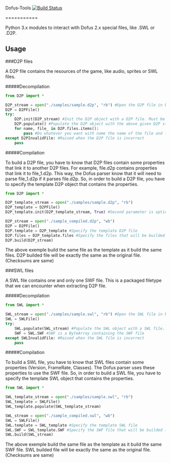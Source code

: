 Dofus-Tools [![Build Status](https://travis-ci.org/GiddyDown/Dofus-Tools.png)](https://travis-ci.org/GiddyDown/Dofus-Tools)

===========

Python 3.x modules to interact with Dofus 2.x special files, like .SWL or .D2P.

Usage
-----

###D2P files

A D2P file contains the resources of the game, like audio, sprites or SWL files.

#####Decompilation

```python
from D2P import *

D2P_stream = open("./samples/sample.d2p", "rb") #Open the D2P file in binary mode
D2P = D2PFile()
try:
	D2P.init(D2P_stream) #Init the D2P object with a D2P file. Must be a stream (Init = get D2P informations)
    D2P.populate() #Populate the D2P object with the above given D2P stream. (Populate = load files in the D2P in RAM)
    for name, file_ in D2P.files.items():
		pass #Do whatever you want with name the name of the file and file_ a ByteArray containing the file
except D2PInvalidFile: #Raised when the D2P file is incorrect
    pass
```

#####Compilation

To build a D2P file, you have to know that D2P files contain some properties that link it to another D2P files. For example, file.d2p contains properties that link it to file_1.d2p. This way, the Dofus parser know that it will need to parse file_1.d2p if it parses file.d2p.
So, in order to build a D2P file, you have to specify the template D2P object that contains the properties.

```python
from D2P import *

D2P_template_stream = open("./samples/sample.d2p", "rb")
D2P_template = D2PFile()
D2P_template.init(D2P_template_stream, True) #Second parameter is optional, automatically populate or not 

D2P_stream = open("./sample_compiled.d2p", "wb")
D2P = D2PFile()
D2P.template = D2P_template #Specify the template D2P file
D2P.files = D2P_template.files #Specify the files that will be builded {Filename => ByteArray of your file}
D2P.build(D2P_stream)
```

The above exemple build the same file as the template as it build the same files. D2P builded file will be exactly the same as the original file. (Checksums are same)

###SWL files

A SWL file contains one and only one SWF file. This is a packaged filetype that we can encounter when extracting D2P file.

#####Decompilation

```python
from SWL import *

SWL_stream = open("./samples/sample.swl", "rb") #Open the SWL file in binary mode
SWL = SWLFile()
try:
    SWL.populate(SWL_stream) #Populate the SWL object with a SWL file. Must be a stream
    SWF = SWL.SWF #SWF is a ByteArray containing the SWF file
except SWLInvalidFile: #Raised when the SWL file is incorrect
    pass
```

#####Compilation

To build a SWL file, you have to know that SWL files contain some properties (Version, FrameRate, Classes). The Dofus parser uses these properties to use the SWF file.
So, in order to build a SWL file, you have to specify the template SWL object that contains the properties.

```python
from SWL import *

SWL_template_stream = open("./samples/sample.swl", "rb")
SWL_template = SWLFile()
SWL_template.populate(SWL_template_stream)

SWL_stream = open("./sample_compiled.swl", "wb")
SWL = SWLFile()
SWL.template = SWL_template #Specify the template SWL file
SWL.SWF = SWL_template.SWF #Specify the SWF file that will be builded (ByteArray)
SWL.build(SWL_stream)
```

The above exemple build the same file as the template as it build the same SWF file. SWL builded file will be exactly the same as the original file. (Checksums are same)